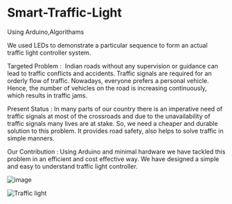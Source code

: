 # Smart-Traffic-Light
Using Arduino,Algorithams

We used LEDs to demonstrate a particular sequence to form an actual traffic light controller system.

Targeted Problem : 
Indian roads without any supervision or guidance can lead to traffic conflicts and accidents. Traffic signals are required for an orderly flow of traffic. Nowadays, everyone prefers a personal vehicle. Hence, the number of vehicles on the road is increasing continuously, which results in traffic jams.

Present Status :
In many parts of our country there is an imperative need of traffic signals at most of the crossroads and due to the unavailability of traffic signals many lives are at stake. So, we need a cheaper and durable solution to this problem. It provides road safety, also helps to solve traffic in simple manners.

Our Contribution :
Using Arduino and minimal hardware we have tackled this problem in an efficient and cost effective way. We have designed a simple and easy to understand traffic light controller.



![image](https://user-images.githubusercontent.com/95503105/168458578-3d125e52-4896-40ae-b450-d48c35faa27f.png)



![Traffic light](https://user-images.githubusercontent.com/95503105/168458566-e071426d-3e16-4d7b-9ccf-70e0153e4431.jpg)

